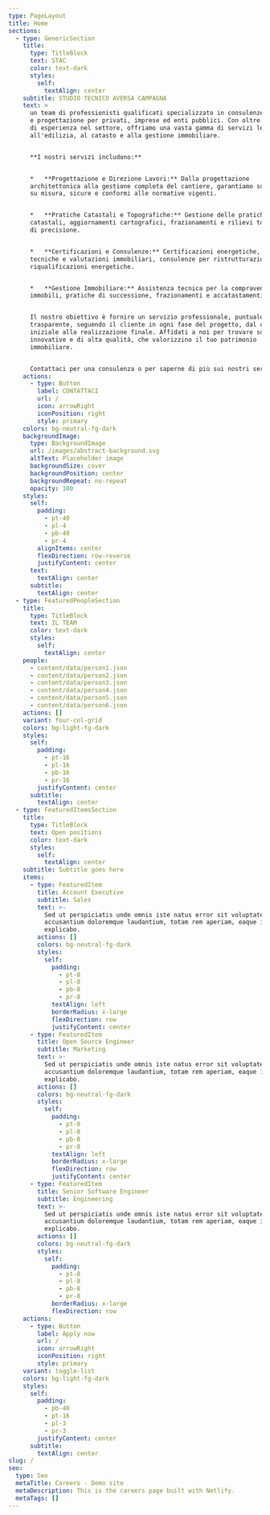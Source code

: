 ```yaml
---
type: PageLayout
title: Home
sections:
  - type: GenericSection
    title:
      type: TitleBlock
      text: STAC
      color: text-dark
      styles:
        self:
          textAlign: center
    subtitle: STUDIO TECNICO AVERSA CAMPAGNA
    text: >
      un team di professionisti qualificati specializzato in consulenze tecniche
      e progettazione per privati, imprese ed enti pubblici. Con oltre 20 anni
      di esperienza nel settore, offriamo una vasta gamma di servizi legati
      all'edilizia, al catasto e alla gestione immobiliare.


      **I nostri servizi includono:**


      *   **Progettazione e Direzione Lavori:** Dalla progettazione
      architettonica alla gestione completa del cantiere, garantiamo soluzioni
      su misura, sicure e conformi alle normative vigenti.


      *   **Pratiche Catastali e Topografiche:** Gestione delle pratiche
      catastali, aggiornamenti cartografici, frazionamenti e rilievi topografici
      di precisione.


      *   **Certificazioni e Consulenze:** Certificazioni energetiche, perizie
      tecniche e valutazioni immobiliari, consulenze per ristrutturazioni e
      riqualificazioni energetiche.


      *   **Gestione Immobiliare:** Assistenza tecnica per la compravendita di
      immobili, pratiche di successione, frazionamenti e accatastamenti.


      Il nostro obiettivo è fornire un servizio professionale, puntuale e
      trasparente, seguendo il cliente in ogni fase del progetto, dal concept
      iniziale alla realizzazione finale. Affidati a noi per trovare soluzioni
      innovative e di alta qualità, che valorizzino il tuo patrimonio
      immobiliare.


      Contattaci per una consulenza o per saperne di più sui nostri servizi.
    actions:
      - type: Button
        label: CONTATTACI
        url: /
        icon: arrowRight
        iconPosition: right
        style: primary
    colors: bg-neutral-fg-dark
    backgroundImage:
      type: BackgroundImage
      url: /images/abstract-background.svg
      altText: Placeholder image
      backgroundSize: cover
      backgroundPosition: center
      backgroundRepeat: no-repeat
      opacity: 100
    styles:
      self:
        padding:
          - pt-40
          - pl-4
          - pb-40
          - pr-4
        alignItems: center
        flexDirection: row-reverse
        justifyContent: center
      text:
        textAlign: center
      subtitle:
        textAlign: center
  - type: FeaturedPeopleSection
    title:
      type: TitleBlock
      text: IL TEAM
      color: text-dark
      styles:
        self:
          textAlign: center
    people:
      - content/data/person1.json
      - content/data/person2.json
      - content/data/person3.json
      - content/data/person4.json
      - content/data/person5.json
      - content/data/person6.json
    actions: []
    variant: four-col-grid
    colors: bg-light-fg-dark
    styles:
      self:
        padding:
          - pt-16
          - pl-16
          - pb-16
          - pr-16
        justifyContent: center
      subtitle:
        textAlign: center
  - type: FeaturedItemsSection
    title:
      type: TitleBlock
      text: Open positions
      color: text-dark
      styles:
        self:
          textAlign: center
    subtitle: Subtitle goes here
    items:
      - type: FeaturedItem
        title: Account Executive
        subtitle: Sales
        text: >-
          Sed ut perspiciatis unde omnis iste natus error sit voluptatem
          accusantium doloremque laudantium, totam rem aperiam, eaque ipsa quae.
          explicabo.
        actions: []
        colors: bg-neutral-fg-dark
        styles:
          self:
            padding:
              - pt-8
              - pl-8
              - pb-8
              - pr-8
            textAlign: left
            borderRadius: x-large
            flexDirection: row
            justifyContent: center
      - type: FeaturedItem
        title: Open Source Engineer
        subtitle: Marketing
        text: >-
          Sed ut perspiciatis unde omnis iste natus error sit voluptatem
          accusantium doloremque laudantium, totam rem aperiam, eaque ipsa quae.
          explicabo.
        actions: []
        colors: bg-neutral-fg-dark
        styles:
          self:
            padding:
              - pt-8
              - pl-8
              - pb-8
              - pr-8
            textAlign: left
            borderRadius: x-large
            flexDirection: row
            justifyContent: center
      - type: FeaturedItem
        title: Senior Software Engineer
        subtitle: Engineering
        text: >-
          Sed ut perspiciatis unde omnis iste natus error sit voluptatem
          accusantium doloremque laudantium, totam rem aperiam, eaque ipsa quae.
          explicabo.
        actions: []
        colors: bg-neutral-fg-dark
        styles:
          self:
            padding:
              - pt-8
              - pl-8
              - pb-8
              - pr-8
            borderRadius: x-large
            flexDirection: row
    actions:
      - type: Button
        label: Apply now
        url: /
        icon: arrowRight
        iconPosition: right
        style: primary
    variant: toggle-list
    colors: bg-light-fg-dark
    styles:
      self:
        padding:
          - pb-40
          - pt-16
          - pl-3
          - pr-3
        justifyContent: center
      subtitle:
        textAlign: center
slug: /
seo:
  type: Seo
  metaTitle: Careers - Demo site
  metaDescription: This is the careers page built with Netlify.
  metaTags: []
---
```

